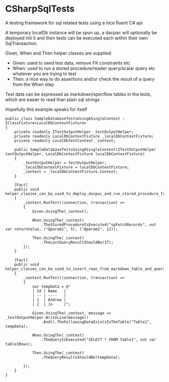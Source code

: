# CSharpSqlTests

A testing framework for sql related tests using a nice fluent C# api

A temporary localDb instance will be spun up, a dacpac will optionally be deployed inti it and then tests can be executed each within their own SqlTransaction.

Given, When and Then helper classes are supplied:
- Given: used to seed test data, remove FK constraints etc
- When: used to run a stored procedure/reader query/scalar query etc whatever you are trying to test
- Then: a nice way to do assertions and/or check the result of a query from the When step

Test data can be expressed as markdown/specflow tables in the tests, which are easier to read than plain sql strings

Hopefully this example speaks for itself

```CSharp
public class SampleDatabaseTestsUsingASingleContext : IClassFixture<LocalDbContextFixture>
{
    private readonly ITestOutputHelper _testOutputHelper;
    private readonly LocalDbContextFixture _localDbContextFixture;
    private readonly LocalDbTestContext _context;

    public SampleDatabaseTestsUsingASingleContext(ITestOutputHelper testOutputHelper, LocalDbContextFixture localDbContextFixture)
    {
        _testOutputHelper = testOutputHelper;
        _localDbContextFixture = localDbContextFixture;
        _context = _localDbContextFixture.Context;
    }
        
    [Fact]
    public void helper_classes_can_be_used_to_deploy_dacpac_and_run_stored_procedure_from_it()
    {
        _context.RunTest((connection, transaction) =>
        {
            Given.UsingThe(_context);

            When.UsingThe(_context)
                .TheStoredProcedureIsExecuted("spFetchRecords", out var returnValue, ("@param1", 5), ("@param2", 12));

            Then.UsingThe(_context)
                .TheLastQueryResultShouldBe(17);
        });
    }

    [Fact]
    public void helper_classes_can_be_used_to_insert_rows_from_markdown_table_and_query()
    {
        _context.RunTest((connection, transaction) =>
        {
            var tempData = @"
            | Id | Name   |
            | -- | ----   |
            | 1  | Andrew |
            | 2  | Jo     |";

            Given.UsingThe(_context, message => _testOutputHelper.WriteLine(message))
                .And().TheFollowingDataExistsInTheTable("Table1", tempData);

            When.UsingThe(_context)
                .TheQueryIsExecuted("SELECT * FROM Table1", out var table1Rows);

            Then.UsingThe(_context)
                .TheQueryResultsShouldBe(tempData);

        });
    }
}
```
